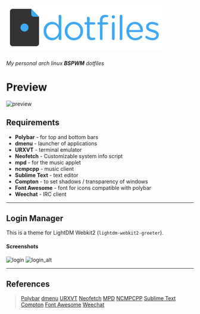 ![dotfiles](./dotfiles-logo.png "Logo")
==========

###### My personal arch linux **BSPWM** dotfiles


# Preview

![preview](./arch.gif "preview")

Requirements
------------

* **Polybar** - for top and bottom bars
* **dmenu** - launcher of applications
* **URXVT** - terminal emulator	
* **Neofetch** - Customizable system info script
* **mpd** - for the music applet
* **ncmpcpp** - music client
* **Sublime Text** - text editor
* **Compton** - to set shadows / transparency of windows
* **Font Awesome** - font for icons compatible with polybar
* **Weechat** - IRC client


----------

Login Manager
----------

This is a theme for LightDM Webkit2 (`lightdm-webkit2-greeter`).

#### Screenshots

![login](https://i.imgur.com/AoOIXPc.png)
![login_alt](https://i.imgur.com/ckU7Usj.png)


----------


References
----------

> [Polybar](https://github.com/jaagr/polybar/wiki)
> [dmenu](https://wiki.archlinux.org/index.php/dmenu)
> [URXVT](https://wiki.archlinux.org/index.php/rxvt-unicode)
> [Neofetch](https://github.com/dylanaraps/neofetch)
> [MPD](https://www.musicpd.org/)
> [NCMPCPP](https://wiki.archlinux.org/index.php/ncmpcpp)
> [Sublime Text](https://www.sublimetext.com/)
> [Compton](https://wiki.archlinux.org/index.php/Compton)
> [Font Awesome](http://fontawesome.io/)
> [Weechat](https://weechat.org/)






